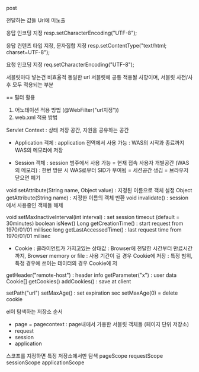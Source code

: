 
post

전달하는 값들 Url에 미노출


응답 인코딩 지정 
resp.setCharacterEncoding("UTF-8");

응답 컨텐츠 타입 지정, 문자집합 지정 
resp.setContentType("text/html; charset=UTF-8");

요청 인코딩 지정 
req.setCharacterEncoding("UTF-8");

서블릿마다 넣는건 비효율적
동일한 url 서블릿에 공통 적용될 사항이며,
서블릿 사전/사후 모두 적용되는 부분

== 필터 활용


1. 어노테이션 적용 방법 (@WebFilter("url지정")) 
2. web.xml 적용 방법





Servlet Context : 상태 저장 공간, 자원을 공유하는 공간 





- Application 객체 : application 전역에서 사용 가능 
				   : WAS의 시작과 종료까지 WAS의 메모리에 저장
				   
- Session 객체 : session 범주에서 사용 가능 = 현재 접속 사용자 개별공간 (WAS의 메모리)
	 		   : 한번 방문 시 WAS로부터 SID가 부여됨 = 세션공간 생김 = 브라우저 닫으면 폐기
	 		   
void setAttribute(String name, Object value) : 지정된 이름으로 객체 설정 
Object getAttribute(String name) : 지정한 이름의 객체 반환 
void invalidate() : session 에서 사용중인 객체들 해제 
	 
void setMaxInactiveInterval(int interval) : set session timeout (default = 30minutes)
boolean isNew()
Long getCreationTime() : start request from 1970/01/01 millisec
long getLastAccessedTime() : last request time from 1970/01/01 milisec




- Cookie : 클라이언트가 가지고있는 상태값 
		 : Browser에 전달한 시간부터 만료시간까지, Browser memory or file 
		 : 사용 기간이 길 경우 Cookie에 저장 
		 : 특정 범위, 특정 경우에 쓰이는 데이터의 경우 Cookie에 저
		 
getHeader("remote-host") : header info
getParameter("x") : user data
Cookie[] getCookies()
addCookies() : save at client

setPath("url")
setMaxAge() : set expiration sec
setMaxAge(0) = delete cookie


el이 탐색하는 저장소 순서 

- page = pagecontext : page내에서 가용한 서블릿 객체들 (페이지 단위 저장소) 
- request
- session
- application


스코프를 지정하면 특정 저장소에서만 탐색
pageScope
requestScope
sessionScope
applicationScope








